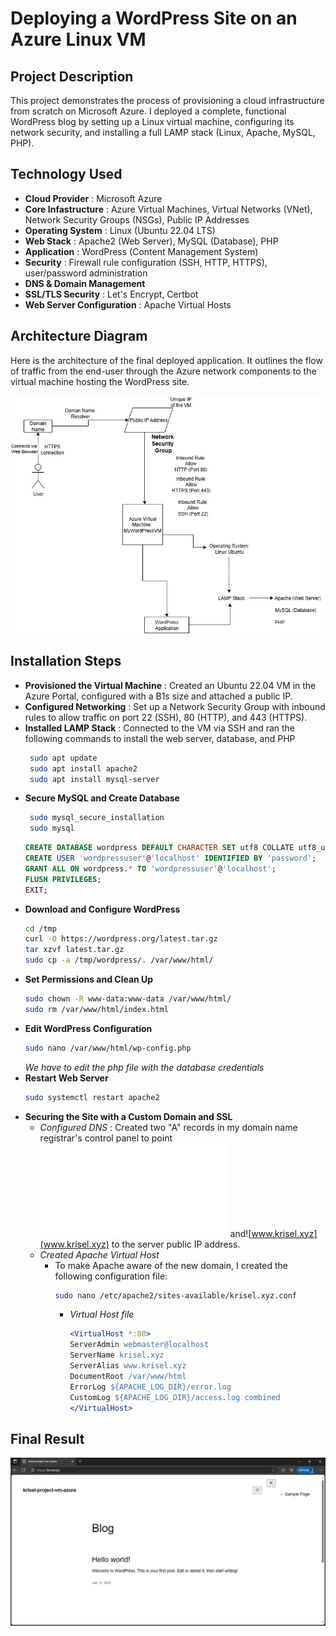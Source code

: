 # Deploying a WordPress Site on an Azure Linux VM

## Project Description


This project demonstrates the process of provisioning a cloud infrastructure from scratch on Microsoft Azure. I deployed a complete, functional WordPress blog by setting up a Linux virtual machine, configuring its network security, and installing a full LAMP stack (Linux, Apache, MySQL, PHP).

## Technology Used

- **Cloud Provider** : Microsoft Azure
- **Core Infastructure** : Azure Virtual Machines, Virtual Networks (VNet), Network Security Groups (NSGs), Public IP Addresses
- **Operating System** : Linux (Ubuntu 22.04 LTS)
- **Web Stack** : Apache2 (Web Server), MySQL (Database), PHP
- **Application** : WordPress (Content Management System)
- **Security** : Firewall rule configuration (SSH, HTTP, HTTPS), user/password administration
- **DNS & Domain Management**
- **SSL/TLS Security** : Let's Encrypt, Certbot
- **Web Server Configuration** : Apache Virtual Hosts

## Architecture Diagram
Here is the architecture of the final deployed application. It outlines the flow of traffic from the end-user through the Azure network components to the virtual machine hosting the WordPress site.

![Project Architecture Diagram](assets/MyWordPressApp-Second-Phase.jpg)

## Installation Steps

- **Provisioned the Virtual Machine** : Created an Ubuntu 22.04 VM in the Azure Portal, configured with a B1s size and attached a public IP.
- **Configured Networking** : Set up a Network Security Group with inbound rules to allow traffic on port 22 (SSH), 80 (HTTP), and 443 (HTTPS).
- **Installed LAMP Stack** : Connected to the VM via SSH and ran the following commands to install the web server, database, and PHP
   ```bash
    sudo apt update
    sudo apt install apache2
    sudo apt install mysql-server
   ```
- **Secure MySQL and Create Database**
   ```bash
    sudo mysql_secure_installation
    sudo mysql
   ```
   ```sql
   CREATE DATABASE wordpress DEFAULT CHARACTER SET utf8 COLLATE utf8_unicode_ci;
   CREATE USER 'wordpressuser'@'localhost' IDENTIFIED BY 'password';
   GRANT ALL ON wordpress.* TO 'wordpressuser'@'localhost';
   FLUSH PRIVILEGES;
   EXIT;
   ```
- **Download and Configure WordPress**
  ```bash
  cd /tmp
  curl -O https://wordpress.org/latest.tar.gz
  tar xzvf latest.tar.gz
  sudo cp -a /tmp/wordpress/. /var/www/html/
  ```
- **Set Permissions and Clean Up**
  ```bash
  sudo chown -R www-data:www-data /var/www/html/
  sudo rm /var/www/html/index.html
  ```
- **Edit WordPress Configuration**
  ```bash
  sudo nano /var/www/html/wp-config.php
  ```
  *We have to edit the php file with the database credentials*
- **Restart Web Server**
  ```bash
  sudo systemctl restart apache2
  ```
- **Securing the Site with a Custom Domain and SSL**
  - *Configured DNS* : Created two "A" records in my domain name registrar's control panel to point ![krisel.xyz](krisel.xyz) and![www.krisel.xyz](www.krisel.xyz) to the server public IP address.
  - *Created Apache Virtual Host*
    - To make Apache aware of the new domain, I created the following configuration file:
      ```bash
      sudo nano /etc/apache2/sites-available/krisel.xyz.conf
      ```
      - *Virtual Host file*
        ```Apache
        <VirtualHost *:80>
        ServerAdmin webmaster@localhost
        ServerName krisel.xyz
        ServerAlias www.krisel.xyz
        DocumentRoot /var/www/html
        ErrorLog ${APACHE_LOG_DIR}/error.log
        CustomLog ${APACHE_LOG_DIR}/access.log combined
        </VirtualHost>

## Final Result
![WordPress site](assets/wordpress-live-domain-name.PNG)
